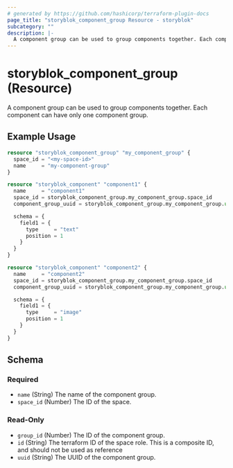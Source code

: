 ```yaml
---
# generated by https://github.com/hashicorp/terraform-plugin-docs
page_title: "storyblok_component_group Resource - storyblok"
subcategory: ""
description: |-
  A component group can be used to group components together. Each component can have only one component group.
---
```


# storyblok_component_group (Resource)

A component group can be used to group components together. Each component can have only one component group.

## Example Usage

```terraform
resource "storyblok_component_group" "my_component_group" {
  space_id = "<my-space-id>"
  name     = "my-component-group"
}

resource "storyblok_component" "component1" {
  name     = "component1"
  space_id = storyblok_component_group.my_component_group.space_id
  component_group_uuid = storyblok_component_group.my_component_group.uuid

  schema = {
    field1 = {
      type     = "text"
      position = 1
    }
  }
}

resource "storyblok_component" "component2" {
  name     = "component2"
  space_id = storyblok_component_group.my_component_group.space_id
  component_group_uuid = storyblok_component_group.my_component_group.uuid

  schema = {
    field1 = {
      type     = "image"
      position = 1
    }
  }
}
```

<!-- schema generated by tfplugindocs -->
## Schema

### Required

- `name` (String) The name of the component group.
- `space_id` (Number) The ID of the space.

### Read-Only

- `group_id` (Number) The ID of the component group.
- `id` (String) The terraform ID of the space role. This is a composite ID, and should not be used as reference
- `uuid` (String) The UUID of the component group.
